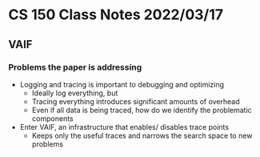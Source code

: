 # CS 150 Class Notes 2022/03/17
## VAIF

### Problems the paper is addressing

* Logging and tracing is important to debugging and optimizing
  * Ideally log everything, but
  * Tracing everything introduces significant amounts of overhead
  * Even if all data is being traced, how do we identify the problematic components
* Enter VAIF, an infrastructure that enables/ disables trace points
  * Keeps only the useful traces and narrows the search space to new problems

